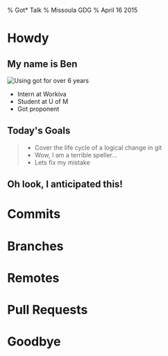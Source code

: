 % Got* Talk
% Missoula GDG
% April 16 2015

# Howdy

## My name is Ben

![Using got for over 6 years][1]

* Intern at Workiva
* Student at U of M
* Got proponent

## Today's Goals

> * Cover the life cycle of a logical change in git
> * Wow, I am a terrible speller...
> * Lets fix my mistake

## Oh look, I anticipated this!

# Commits

# Branches

# Remotes

# Pull Requests

# Goodbye

[1]: imgs/benjic_git_history_big.png
